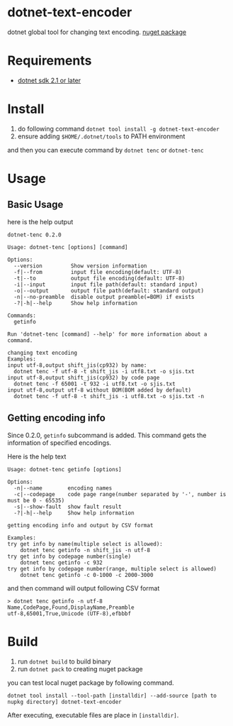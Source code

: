 # dotnet-text-encoder

dotnet global tool for changing text encoding.
[nuget package](https://www.nuget.org/packages/dotnet-text-encoder/)

# Requirements

* [dotnet sdk 2.1 or later](https://dotnet.microsoft.com/download)

# Install

1. do following command
    `dotnet tool install -g dotnet-text-encoder`
2. ensure adding `$HOME/.dotnet/tools` to PATH environment

and then you can execute command by `dotnet tenc` or `dotnet-tenc`

# Usage

## Basic Usage

here is the help output

```
dotnet-tenc 0.2.0

Usage: dotnet-tenc [options] [command]

Options:
  --version         Show version information
  -f|--from         input file encoding(default: UTF-8)
  -t|--to           output file encoding(default: UTF-8)
  -i|--input        input file path(default: standard input)
  -o|--output       output file path(default: standard output)
  -n|--no-preamble  disable output preamble(=BOM) if exists
  -?|-h|--help      Show help information

Commands:
  getinfo           

Run 'dotnet-tenc [command] --help' for more information about a command.

changing text encoding
Examples:
input utf-8,output shift_jis(cp932) by name:
  dotnet tenc -f utf-8 -t shift_jis -i utf8.txt -o sjis.txt
input utf-8,output shift_jis(cp932) by code page
  dotnet tenc -f 65001 -t 932 -i utf8.txt -o sjis.txt
input utf-8,output utf-8 without BOM(BOM added by default)
  dotnet tenc -f utf-8 -t shift_jis -i utf8.txt -o sjis.txt -n
```

## Getting encoding info

Since 0.2.0, `getinfo` subcommand is added.
This command gets the information of specified encodings.

Here is the help text

```
Usage: dotnet-tenc getinfo [options]

Options:
  -n|--name        encoding names
  -c|--codepage    code page range(number separated by '-', number is must be 0 - 65535)
  -s|--show-fault  show fault result
  -?|-h|--help     Show help information

getting encoding info and output by CSV format

Examples:
try get info by name(multiple select is allowed):
    dotnet tenc getinfo -n shift_jis -n utf-8
try get info by codepage number(single)
    dotnet tenc getinfo -c 932
try get info by codepage number(range, multiple select is allowed)
    dotnet tenc getinfo -c 0-1000 -c 2000-3000
```

and then command will output following CSV format

```
> dotnet tenc getinfo -n utf-8
Name,CodePage,Found,DisplayName,Preamble
utf-8,65001,True,Unicode (UTF-8),efbbbf
```

# Build

1. run `dotnet build` to build binary
2. run `dotnet pack` to creating nuget package

you can test local nuget package by following command.

`dotnet tool install --tool-path [installdir] --add-source [path to nupkg directory] dotnet-text-encoder`

After executing, executable files are place in `[installdir]`.

